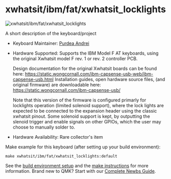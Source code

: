 # xwhatsit/ibm/fat/xwhatsit_locklights

![xwhatsit/ibm/fat/xwhatsit_locklights](https://i.imgur.com/5YjgiXWh.jpeg)

A short description of the keyboard/project

* Keyboard Maintainer: [Purdea Andrei](https://github.com/purdeaandrei)
* Hardware Supported: Supports the IBM Model F AT keyboards, using the original Xwhatsit model F rev. 1 or rev. 2 controller PCB.

  Design documentation for the original Xwhatsit boards can be found here: https://static.wongcornall.com/ibm-capsense-usb-web/ibm-capsense-usb.html
  Installation guides, open hardware source files, (and original firmware) are downloadable here: https://static.wongcornall.com/ibm-capsense-usb/

  Note that this version of the firmware is configured primarly for locklights operation (limited solenoid support), where the lock lights are expected to be connected to the expansion
  header using the classic xwhatsit pinout. Some solenoid support is kept, by outputting the slenoid trigger and enable signals on other GPIOs, which the user may choose to manually solder to.

* Hardware Availability: Rare collector's item

Make example for this keyboard (after setting up your build environment):

    make xwhatsit/ibm/fat/xwhatsit_locklights:default

See the [build environment setup](https://docs.qmk.fm/#/getting_started_build_tools) and the [make instructions](https://docs.qmk.fm/#/getting_started_make_guide) for more information. Brand new to QMK? Start with our [Complete Newbs Guide](https://docs.qmk.fm/#/newbs).

